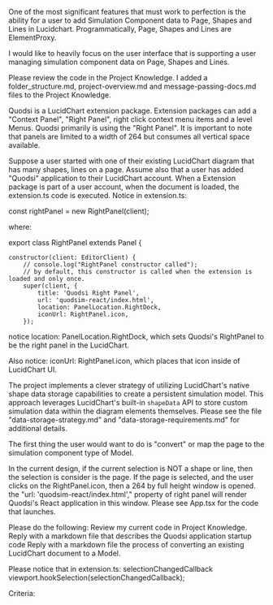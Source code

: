One of the most significant features that must work to perfection is the ability for a user to add Simulation Component data to Page, Shapes and Lines in Lucidchart.  Programmatically, Page, Shapes and Lines are ElementProxy.

I would like to heavily focus on the user interface that is supporting a user managing simulation component data on Page, Shapes and Lines.  

Please review the code in the Project Knowledge.  I added a folder_structure.md, project-overview.md and message-passing-docs.md files to the Project Knowledge.

Quodsi is a LucidChart extension package.  Extension packages can add a "Context Panel", "Right Panel", right click context menu items and a level Menus.  Quodsi primarily is using the "Right Panel".  It is important to note that panels are limited to a width of 264 but consumes all vertical space available.

Suppose a user started with one of their existing LucidChart diagram that has many shapes, lines on a page.  Assume also that a user has added "Quodsi" application to their LucidChart account.  When a Extension package is part of a user account, when the document is loaded, the extension.ts code is executed.  Notice in extension.ts:

const rightPanel = new RightPanel(client);

where:

export class RightPanel extends Panel {

    constructor(client: EditorClient) {
        // console.log("RightPanel constructor called");
        // by default, this constructor is called when the extension is loaded and only once.
        super(client, {
            title: 'Quodsi Right Panel',
            url: 'quodsim-react/index.html',
            location: PanelLocation.RightDock,
            iconUrl: RightPanel.icon,
        });

notice location: PanelLocation.RightDock, which sets Quodsi's RightPanel to be the right panel in the LucidChart.

Also notice: iconUrl: RightPanel.icon, which places that icon inside of LucidChart UI.

The project implements a clever strategy of utilizing LucidChart's native shape data storage capabilities to create a persistent simulation model. This approach leverages LucidChart's built-in `shapeData` API to store custom simulation data within the diagram elements themselves.  Please see the file "data-storage-strategy.md" and "data-storage-requirements.md" for additional details.

The first thing the user would want to do is "convert" or map the page to the simulation component type of Model.

In the current design, if the current selection is NOT a shape or line, then the selection is consider is the page.  If the page is selected, and the user clicks on the RightPanel.icon, then a 264 by full height window is opened.  the "url: 'quodsim-react/index.html'," property of right panel will render Quodsi's React application in this window.  Please see App.tsx for the code that launches.

Please do the following:
Review my current code in Project Knowledge.
Reply with a markdown file that describes the Quodsi application startup code
Reply with a markdown file the process of converting an existing LucidChart document to a Model.




Please notice that in extension.ts:
selectionChangedCallback
viewport.hookSelection(selectionChangedCallback);

Criteria:



